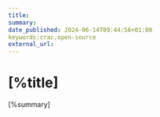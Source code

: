 ```yaml
---
title: 
summary: 
date_published: 2024-06-14T09:44:56+01:00
keywords:crac,open-source
external_url: 
---
```


# [%title]

[%summary]


